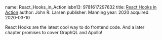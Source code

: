 name: React_Hooks_in_Action
isbn13: 9781617297632
title: [React Hooks in Action](https://www.manning.com/books/react-hooks-in-action)
author: John R. Larsen
publisher: Manning
year: 2020
acquired: 2020-03-10

React Hooks are the latest cool way to do frontend code.  And a later chapter
promises to cover GraphQL and Apollo!
